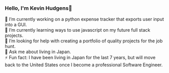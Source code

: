 ### Hello, I'm Kevin Hudgens👋


🔭 I’m currently working on a python expense tracker that exports user input into a GUI.  
🌱 I’m currently learning ways to use javascript on my future full stack projects.  
🤔 I’m looking for help with creating a portfolio of quality projects for the job hunt.  
💬 Ask me about living in Japan.   
⚡ Fun fact: I have been living in Japan for the last 7 years, but will move back to the United States once I become a professional Software Engineer.  
